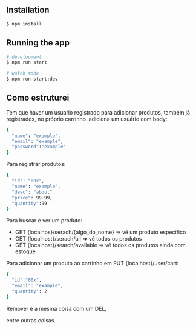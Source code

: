 
## Installation

```bash
$ npm install
```

## Running the app

```bash
# development
$ npm run start

# watch mode
$ npm run start:dev
```
## Como estruturei

Tem que haver um usuario registrado para adicionar produtos, também já registrados, no próprio carrinho.
adiciona um usuário com body:
```bash
{
  "name": "example",
  "email": "example",
  "password":"example"
}
```

Para registrar produtos:
```bash 
{
  "id": "00x",
  "name": "example",
  "desc": "about"
  "price": 99.99,
  "quantity":99
}
```
Para buscar e ver um produto: 
- GET {localhos}/serach/{algo_do_nome} => vê um produto especifico
- GET {localhost}/serach/all => vê todos os produtos
- GET {localhost}/search/available => vê todos os produtos ainda com estoque

Para adicionar um produto ao carrinho em PUT {localhost}/user/cart:
``` bash
{
  "id":"00x",
  "email": "example",
  "quantity": 2
}
```
Remover é a mesma coisa com um DEL,

entre outras coisas.
